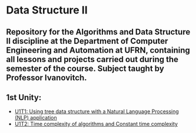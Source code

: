 # Data Structure II

## Repository for the Algorithms and Data Structure II discipline at the Department of Computer Engineering and Automation at UFRN, containing all lessons and projects carried out during the semester of the course. Subject taught by Professor Ivanovitch.

## 1st Unity:

* [U1T1: Using tree data structure with a Natural Language Processing (NLP) application](#)
* [U1T2: Time complexity of algorithms and Constant time complexity](https://github.com/JeanMagnus/estrutura-dados-2/blob/main/U1T2/U1T2.md)

